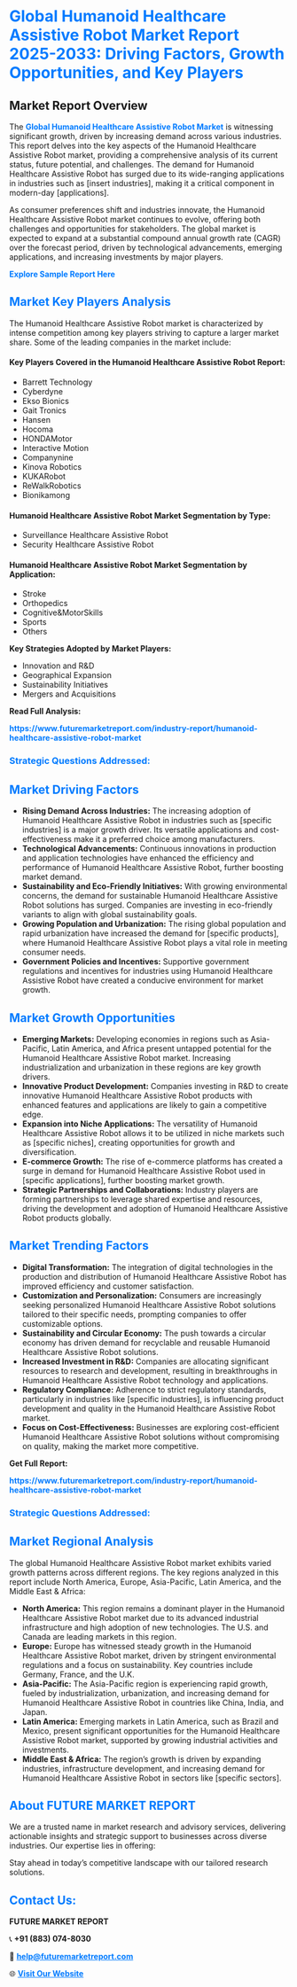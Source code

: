 <h1 style="color: #007BFF;">Global Humanoid Healthcare Assistive Robot Market Report 2025-2033: Driving Factors, Growth Opportunities, and Key Players</h1>

<section id="overview">
<h2>Market Report Overview</h2>
<p>The <a href="https://www.futuremarketreport.com/industry-report/humanoid-healthcare-assistive-robot-market" style="color: #007BFF; text-decoration: none;"><strong>Global Humanoid Healthcare Assistive Robot Market</strong></a> is witnessing significant growth, driven by increasing demand across various industries. This report delves into the key aspects of the Humanoid Healthcare Assistive Robot market, providing a comprehensive analysis of its current status, future potential, and challenges. The demand for Humanoid Healthcare Assistive Robot has surged due to its wide-ranging applications in industries such as [insert industries], making it a critical component in modern-day [applications].</p>
<p>As consumer preferences shift and industries innovate, the Humanoid Healthcare Assistive Robot market continues to evolve, offering both challenges and opportunities for stakeholders. The global market is expected to expand at a substantial compound annual growth rate (CAGR) over the forecast period, driven by technological advancements, emerging applications, and increasing investments by major players.</p>
</section>

<section id="overview">
<p><a href="https://www.futuremarketreport.com/request-sample/reportId=35768" style="color: #007BFF; text-decoration: none;"><strong>Explore Sample Report Here</strong></a></p>
</section>

<section id="key-players">
<h2 style="color: #007BFF;">Market Key Players Analysis</h2>
<p>The Humanoid Healthcare Assistive Robot market is characterized by intense competition among key players striving to capture a larger market share. Some of the leading companies in the market include:</p>
<h4>Key Players Covered in the Humanoid Healthcare Assistive Robot Report:</h4>
<ul><li>Barrett Technology</li><li>Cyberdyne</li><li>Ekso Bionics</li><li>Gait Tronics</li><li>Hansen</li><li>Hocoma</li><li>HONDAMotor</li><li>Interactive Motion</li><li>Companynine</li><li>Kinova Robotics</li><li>KUKARobot</li><li>ReWalkRobotics</li><li>Bionikamong</li></ul>
<h4>Humanoid Healthcare Assistive Robot Market Segmentation by Type:</h4>
<ul><li>Surveillance Healthcare Assistive Robot</li><li>Security Healthcare Assistive Robot</li></ul>

<h4>Humanoid Healthcare Assistive Robot Market Segmentation by Application:</h4>
<ul><li>Stroke</li><li>Orthopedics</li><li>Cognitive&amp;MotorSkills</li><li>Sports</li><li>Others</li></ul>
<p><strong>Key Strategies Adopted by Market Players:</strong></p>
<ul>
<li>Innovation and R&D</li>
<li>Geographical Expansion</li>
<li>Sustainability Initiatives</li>
<li>Mergers and Acquisitions</li>
</ul>
</section>

<section>
<p><strong>Read Full Analysis: </strong></p><a href="https://www.futuremarketreport.com/industry-report/humanoid-healthcare-assistive-robot-market" style="color: #007BFF; text-decoration: none;"><strong>https://www.futuremarketreport.com/industry-report/humanoid-healthcare-assistive-robot-market</strong></a>
<h3 style="color: #007BFF;">Strategic Questions Addressed:</h3>
</section>

<section id="driving-factors">
<h2 style="color: #007BFF;">Market Driving Factors</h2>
<ul>
<li><strong>Rising Demand Across Industries:</strong> The increasing adoption of Humanoid Healthcare Assistive Robot in industries such as [specific industries] is a major growth driver. Its versatile applications and cost-effectiveness make it a preferred choice among manufacturers.</li>
<li><strong>Technological Advancements:</strong> Continuous innovations in production and application technologies have enhanced the efficiency and performance of Humanoid Healthcare Assistive Robot, further boosting market demand.</li>
<li><strong>Sustainability and Eco-Friendly Initiatives:</strong> With growing environmental concerns, the demand for sustainable Humanoid Healthcare Assistive Robot solutions has surged. Companies are investing in eco-friendly variants to align with global sustainability goals.</li>
<li><strong>Growing Population and Urbanization:</strong> The rising global population and rapid urbanization have increased the demand for [specific products], where Humanoid Healthcare Assistive Robot plays a vital role in meeting consumer needs.</li>
<li><strong>Government Policies and Incentives:</strong> Supportive government regulations and incentives for industries using Humanoid Healthcare Assistive Robot have created a conducive environment for market growth.</li>
</ul>
</section>

<section id="growth-opportunities">
<h2 style="color: #007BFF;">Market Growth Opportunities</h2>
<ul>
<li><strong>Emerging Markets:</strong> Developing economies in regions such as Asia-Pacific, Latin America, and Africa present untapped potential for the Humanoid Healthcare Assistive Robot market. Increasing industrialization and urbanization in these regions are key growth drivers.</li>
<li><strong>Innovative Product Development:</strong> Companies investing in R&D to create innovative Humanoid Healthcare Assistive Robot products with enhanced features and applications are likely to gain a competitive edge.</li>
<li><strong>Expansion into Niche Applications:</strong> The versatility of Humanoid Healthcare Assistive Robot allows it to be utilized in niche markets such as [specific niches], creating opportunities for growth and diversification.</li>
<li><strong>E-commerce Growth:</strong> The rise of e-commerce platforms has created a surge in demand for Humanoid Healthcare Assistive Robot used in [specific applications], further boosting market growth.</li>
<li><strong>Strategic Partnerships and Collaborations:</strong> Industry players are forming partnerships to leverage shared expertise and resources, driving the development and adoption of Humanoid Healthcare Assistive Robot products globally.</li>
</ul>
</section>

<section id="trending-factors">
<h2 style="color: #007BFF;">Market Trending Factors</h2>
<ul>
<li><strong>Digital Transformation:</strong> The integration of digital technologies in the production and distribution of Humanoid Healthcare Assistive Robot has improved efficiency and customer satisfaction.</li>
<li><strong>Customization and Personalization:</strong> Consumers are increasingly seeking personalized Humanoid Healthcare Assistive Robot solutions tailored to their specific needs, prompting companies to offer customizable options.</li>
<li><strong>Sustainability and Circular Economy:</strong> The push towards a circular economy has driven demand for recyclable and reusable Humanoid Healthcare Assistive Robot solutions.</li>
<li><strong>Increased Investment in R&D:</strong> Companies are allocating significant resources to research and development, resulting in breakthroughs in Humanoid Healthcare Assistive Robot technology and applications.</li>
<li><strong>Regulatory Compliance:</strong> Adherence to strict regulatory standards, particularly in industries like [specific industries], is influencing product development and quality in the Humanoid Healthcare Assistive Robot market.</li>
<li><strong>Focus on Cost-Effectiveness:</strong> Businesses are exploring cost-efficient Humanoid Healthcare Assistive Robot solutions without compromising on quality, making the market more competitive.</li>
</ul>
</section>

<section>
<p><strong>Get Full Report: </strong></p><a href="https://www.futuremarketreport.com/industry-report/humanoid-healthcare-assistive-robot-market" style="color: #007BFF; text-decoration: none;"><strong>https://www.futuremarketreport.com/industry-report/humanoid-healthcare-assistive-robot-market</strong></a>
<h3 style="color: #007BFF;">Strategic Questions Addressed:</h3>
</section>


<section id="regional-analysis">
<h2 style="color: #007BFF;">Market Regional Analysis</h2>
<p>The global Humanoid Healthcare Assistive Robot market exhibits varied growth patterns across different regions. The key regions analyzed in this report include North America, Europe, Asia-Pacific, Latin America, and the Middle East & Africa:</p>
<ul>
<li><strong>North America:</strong> This region remains a dominant player in the Humanoid Healthcare Assistive Robot market due to its advanced industrial infrastructure and high adoption of new technologies. The U.S. and Canada are leading markets in this region.</li>
<li><strong>Europe:</strong> Europe has witnessed steady growth in the Humanoid Healthcare Assistive Robot market, driven by stringent environmental regulations and a focus on sustainability. Key countries include Germany, France, and the U.K.</li>
<li><strong>Asia-Pacific:</strong> The Asia-Pacific region is experiencing rapid growth, fueled by industrialization, urbanization, and increasing demand for Humanoid Healthcare Assistive Robot in countries like China, India, and Japan.</li>
<li><strong>Latin America:</strong> Emerging markets in Latin America, such as Brazil and Mexico, present significant opportunities for the Humanoid Healthcare Assistive Robot market, supported by growing industrial activities and investments.</li>
<li><strong>Middle East & Africa:</strong> The region’s growth is driven by expanding industries, infrastructure development, and increasing demand for Humanoid Healthcare Assistive Robot in sectors like [specific sectors].</li>
</ul>
</section>

<footer>
<h2 style="color: #007BFF;">About FUTURE MARKET REPORT</h2>
<p>We are a trusted name in market research and advisory services, delivering actionable insights and strategic support to businesses across diverse industries. Our expertise lies in offering:</p>

<p>Stay ahead in today’s competitive landscape with our tailored research solutions.</p>

<h2 style="color: #007BFF;">Contact Us:</h2>
<p><strong>FUTURE MARKET REPORT</strong></p>
<p>📞 <strong>+91 (883) 074-8030</strong></p>
<p>📧 <strong><a href="mailto:help@futuremarketreport.com" style="color: #007BFF;">help@futuremarketreport.com</a></strong></p>
<p>🌐 <strong><a href="https://www.futuremarketreport.com/" style="color: #007BFF;">Visit Our Website</a></strong></p>
</footer>